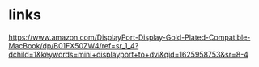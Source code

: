 # links

https://www.amazon.com/DisplayPort-Display-Gold-Plated-Compatible-MacBook/dp/B01FX50ZW4/ref=sr_1_4?dchild=1&keywords=mini+displayport+to+dvi&qid=1625958753&sr=8-4
